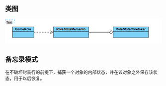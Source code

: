 ## 类图
![](../../../../image/微信截图_20190510103007.png)

## 备忘录模式
在不破坏封装行的前提下，捕获一个对象的内部状态，并在该对象之外保存该状态，用于以后恢复。